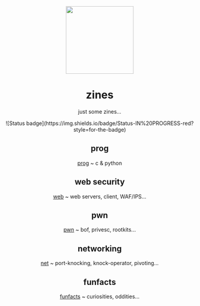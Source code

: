 <div align="center">
  <img src="https://i.giphy.com/media/IbsQK6hbhJnuBqxzl5/source.gif" width="180"></img>
  <h1>zines</h1>
  <p>just some zines...<br></p>
  ![Status badge](https://img.shields.io/badge/Status-IN%20PROGRESS-red?style=for-the-badge)

## prog
[prog](prog/README.md) ~ c & python

## web security
[web](web/README.md) ~ web servers, client, WAF/IPS...

## pwn
[pwn](pwn/README.md) ~ bof, privesc, rootkits...

## networking
[net](net/README.md) ~ port-knocking, knock-operator, pivoting...

## funfacts
[funfacts](funfacts) ~ curiosities, oddities...
